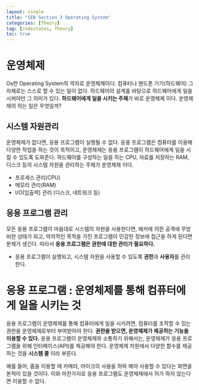 ```yaml
---
layout: single
title: "SEB Section 3 Operating System"
categories: [Theory]
tag: [codestates, Theory]
toc: true
---
```


# 운영체제

Os란 Operating System의 약자로 운영체제이다. 컴퓨터나 핸드폰 기기(하드웨어) 그 자체로는 스스로 할 수 있는 일이 없다. 하드웨어의 설계를 바탕으로 하드웨어에게 일을 시켜야만 그 의미가 있다. **하드웨어에게 일을 시키는 주체**가 바로 운영체제 이다. 운영체제의 하는 일은 무엇일까?

## 시스템 자원관리

운영체제가 없다면, 응용 프로그램이 실행될 수 없다. 응용 프로그램은 컴퓨터를 이용해 다양한 작업을 하는 것이 목적이고, 운영체제는 응용 프로그램이 하드웨어에게 일을 시킬 수 있도록 도와준다. 하드웨어를 구성하는 일을 하는 CPU, 자료를 저장하는 RAM, 디스크 등의 시스템 자원을 관리하는 주체가 운영체제 이다.

- 프로세스 관리(CPU)
- 메모리 관리(RAM)
- I/O(입출력) 관리 (디스크, 네트워크 등)

## 응용 프로그램 관리

모든 응용 프로그램이 마음대로 시스템의 자원을 사용한다면, 해커에 의한 공격에 무방비한 상태가 되고, 악의적인 목적을 가진 프로그램이 민감한 정보에 접근을 하게 된다면 문제가 생긴다. 따라서 **응용 프로그램은 권한에 대한 관리가 필요하다.**

- 응용 프로그램이 실행되고, 시스템 자원을 사용할 수 있도록 **권한**과 **사용자**를 관리한다.

# 응용 프로그램 : 운영체제를 통해 컴퓨터에게 일을 시키는 것

응용 프로그램이 운영체제를 통해 컴퓨터에게 일을 시키려면, 컴퓨터를 조작할 수 있는 권한을 운영체제로부터 부여받아야 한다. **권한을 받으면, 운영체제가 제공하는 기능을 이용할 수 있다.** 응용 프로그램이 운영체제와 소통하기 위해서는, 운영체제가 응용 프로그램을 위해 인터페이스(API)를 제공해야 한다. 운영체제 차원에서 다양한 함수를 제공하는 것을 **시스템 콜** 이라 부른다.

예를 들어, 줌을 이용할 때 카메라, 마이크의 사용을 허락 해야 사용할 수 있다는 화면을 본적이 있을 것이다. 이와 마찬가지로 응용 프로그램도 운영체제에서 허가 하지 않는다면 이용할 수 없다.
